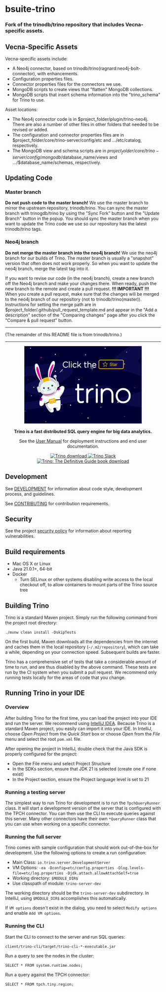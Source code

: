 # bsuite-trino
### Fork of the trinodb/trino repository that includes Vecna-specific assets.

## Vecna-Specific Assets
Vecna-specific assets include:
- A Neo4j connector, based on trinodb/trino(ragnard:neo4j-bolt-connector), with enhancements.
- Configuration properties files.
- Connector properties files for the connectors we use.
- MongoDB scripts to create views that "flatten" MongoDB collections.
- MongoDB scripts that insert schema information into the "trino_schema" for Trino to use.

Asset locations:
- The Neo4j connector code is in $project_folder/plugin/trino-neo4j. There are also a number of other files in other folders that needed to be revised or added.
- The configuration and connector properties files are in $project_folder/core/trino-server/config/etc and .../etc/catalog, respectively.
- The MongoDB view and schema scripts are in $project_folder/core/trino-server/config/mongodb/$database_name/views and .../$database_name/schemas, respectively.

## Updating Code
### Master branch
<b>Do not push code to the master branch!</b> We use the master branch to mirror the upstream repository, trinodb/trino.
You can sync the master branch with trinogdb/trino by using the "Sync Fork" button and the "Update Branch" button in the popup.
You should sync the master branch when you want to update the Trino code we use so our repository has the latest trinodb/trino tags.

### Neo4j branch
<b>Do not merge the master branch into the neo4j branch!</b> We use the neo4j branch for our builds of Trino. The master branch is usually a "snapshot" version that often does not work properly.
So when you want to update the neo4j branch, merge the latest tag into it.

If you want to revise our code (in the neo4j branch), create a new branch off the Neo4j branch and make your changes there. When ready, push the new branch to the remote and create a pull request.
<b>!!! IMPORTANT !!!</b>
When you create a pull request, make sure that the changes will be merged to the neo4j branch of our repository (not to trinodb/trino(master)).
Instructions for setting the merge path are in $project_folder/.github/pull_request_template.md and appear in the "Add a description" section of the "Comparing changes" page after you click the "Compare & pull request" button.
___
(The remainder of this README file is from trinodb/trino.)
___

<p align="center">
    <a href="https://trino.io/"><img alt="Trino Logo" src=".github/homepage.png" /></a>
</p>
<p align="center">
    <b>Trino is a fast distributed SQL query engine for big data analytics.</b>
</p>
<p align="center">
    See the <a href="https://trino.io/docs/current/">User Manual</a> for deployment instructions and end user documentation.
</p>
<p align="center">
   <a href="https://trino.io/download.html">
       <img src="https://img.shields.io/maven-central/v/io.trino/trino-server.svg?label=Trino" alt="Trino download" />
   </a>
   <a href="https://trino.io/slack.html">
       <img src="https://img.shields.io/static/v1?logo=slack&logoColor=959DA5&label=Slack&labelColor=333a41&message=join%20conversation&color=3AC358" alt="Trino Slack" />
   </a>
   <a href="https://trino.io/trino-the-definitive-guide.html">
       <img src="https://img.shields.io/badge/Trino%3A%20The%20Definitive%20Guide-download-brightgreen" alt="Trino: The Definitive Guide book download" />
   </a>
</p>

## Development

See [DEVELOPMENT](.github/DEVELOPMENT.md) for information about code style,
development process, and guidelines.

See [CONTRIBUTING](.github/CONTRIBUTING.md) for contribution requirements.

## Security

See the project [security policy](.github/SECURITY.md) for
information about reporting vulnerabilities.

## Build requirements

* Mac OS X or Linux
* Java 21.0.1+, 64-bit
* Docker
  * Turn SELinux or other systems disabling write access to the local checkout
    off, to allow containers to mount parts of the Trino source tree

## Building Trino

Trino is a standard Maven project. Simply run the following command from the
project root directory:

    ./mvnw clean install -DskipTests

On the first build, Maven downloads all the dependencies from the internet
and caches them in the local repository (`~/.m2/repository`), which can take a
while, depending on your connection speed. Subsequent builds are faster.

Trino has a comprehensive set of tests that take a considerable amount of time
to run, and are thus disabled by the above command. These tests are run by the
CI system when you submit a pull request. We recommend only running tests
locally for the areas of code that you change.

## Running Trino in your IDE

### Overview

After building Trino for the first time, you can load the project into your IDE
and run the server.  We recommend using
[IntelliJ IDEA](http://www.jetbrains.com/idea/). Because Trino is a standard
Maven project, you easily can import it into your IDE.  In IntelliJ, choose
*Open Project* from the *Quick Start* box or choose *Open*
from the *File* menu and select the root `pom.xml` file.

After opening the project in IntelliJ, double check that the Java SDK is
properly configured for the project:

* Open the File menu and select Project Structure
* In the SDKs section, ensure that JDK 21 is selected (create one if none exist)
* In the Project section, ensure the Project language level is set to 21

### Running a testing server

The simplest way to run Trino for development is to run the `TpchQueryRunner`
class. It will start a development version of the server that is configured with
the TPCH connector. You can then use the CLI to execute queries against this
server. Many other connectors have their own `*QueryRunner` class that you can
use when working on a specific connector.

### Running the full server

Trino comes with sample configuration that should work out-of-the-box for
development. Use the following options to create a run configuration:

* Main Class: `io.trino.server.DevelopmentServer`
* VM Options: `-ea -Dconfig=etc/config.properties -Dlog.levels-file=etc/log.properties -Djdk.attach.allowAttachSelf=true`
* Working directory: `$MODULE_DIR$`
* Use classpath of module: `trino-server-dev`

The working directory should be the `trino-server-dev` subdirectory. In
IntelliJ, using `$MODULE_DIR$` accomplishes this automatically.

If `VM options` doesn't exist in the dialog, you need to select `Modify options`
and enable `Add VM options`.

### Running the CLI

Start the CLI to connect to the server and run SQL queries:

    client/trino-cli/target/trino-cli-*-executable.jar

Run a query to see the nodes in the cluster:

    SELECT * FROM system.runtime.nodes;

Run a query against the TPCH connector:

    SELECT * FROM tpch.tiny.region;
